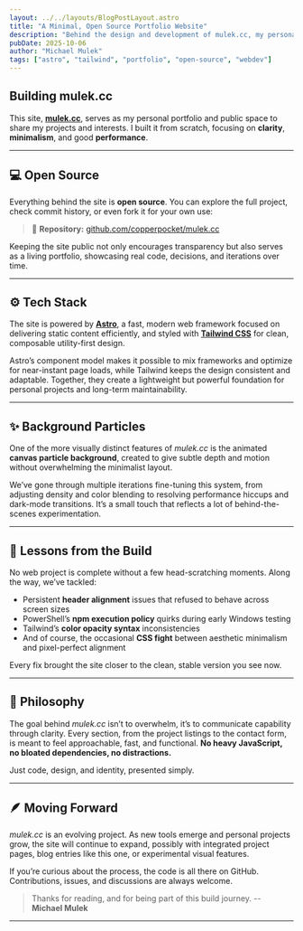 ```yaml
---
layout: ../../layouts/BlogPostLayout.astro
title: "A Minimal, Open Source Portfolio Website"
description: "Behind the design and development of mulek.cc, my personal website."
pubDate: 2025-10-06
author: "Michael Mulek"
tags: ["astro", "tailwind", "portfolio", "open-source", "webdev"]
---
```


## Building **mulek.cc**

This site, [**mulek.cc**](https://mulek.cc), serves as my personal portfolio and public space to share my projects and interests. I built it from scratch, focusing on **clarity**, **minimalism**, and good **performance**.

---

## 💻 Open Source

Everything behind the site is **open source**.
You can explore the full project, check commit history, or even fork it for your own use:

> 🔗 **Repository:** [github.com/copperpocket/mulek.cc](https://github.com/copperpocket/mulek.cc)

Keeping the site public not only encourages transparency but also serves as a living portfolio, showcasing real code, decisions, and iterations over time.

---

## ⚙️ Tech Stack

The site is powered by **[Astro](https://astro.build/)**, a fast, modern web framework focused on delivering static content efficiently, and styled with **[Tailwind CSS](https://tailwindcss.com/)** for clean, composable utility-first design.

Astro’s component model makes it possible to mix frameworks and optimize for near-instant page loads, while Tailwind keeps the design consistent and adaptable. Together, they create a lightweight but powerful foundation for personal projects and long-term maintainability.

---

## ✨ Background Particles

One of the more visually distinct features of *mulek.cc* is the animated **canvas particle background**, created to give subtle depth and motion without overwhelming the minimalist layout.

We’ve gone through multiple iterations fine-tuning this system, from adjusting density and color blending to resolving performance hiccups and dark-mode transitions. It’s a small touch that reflects a lot of behind-the-scenes experimentation.

---

## 🧩 Lessons from the Build

No web project is complete without a few head-scratching moments. Along the way, we’ve tackled:

- Persistent **header alignment** issues that refused to behave across screen sizes
- PowerShell’s **npm execution policy** quirks during early Windows testing
- Tailwind’s **color opacity syntax** inconsistencies
- And of course, the occasional **CSS fight** between aesthetic minimalism and pixel-perfect alignment

Every fix brought the site closer to the clean, stable version you see now.

---

## 🧠 Philosophy

The goal behind *mulek.cc* isn’t to overwhelm, it’s to communicate capability through clarity.
Every section, from the project listings to the contact form, is meant to feel approachable, fast, and functional. **No heavy JavaScript, no bloated dependencies, no distractions.**

Just code, design, and identity, presented simply.

---

## 🪶 Moving Forward

*mulek.cc* is an evolving project. As new tools emerge and personal projects grow, the site will continue to expand, possibly with integrated project pages, blog entries like this one, or experimental visual features.

If you’re curious about the process, the code is all there on GitHub. Contributions, issues, and discussions are always welcome.

> Thanks for reading, and for being part of this build journey. -- **Michael Mulek**

---

